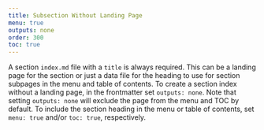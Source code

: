 ```yaml
---
title: Subsection Without Landing Page
menu: true
outputs: none
order: 300
toc: true
---
```

A section `index.md` file with a `title` is always required. This can be a landing page for the section or just a data file for the heading to use for section subpages in the menu and table of contents. To create a section index without a landing page, in the frontmatter set `outputs: none`. Note that setting `outputs: none` will exclude the page from the menu and TOC by default. To include the section heading in the menu or table of contents, set `menu: true` and/or `toc: true`, respectively.
